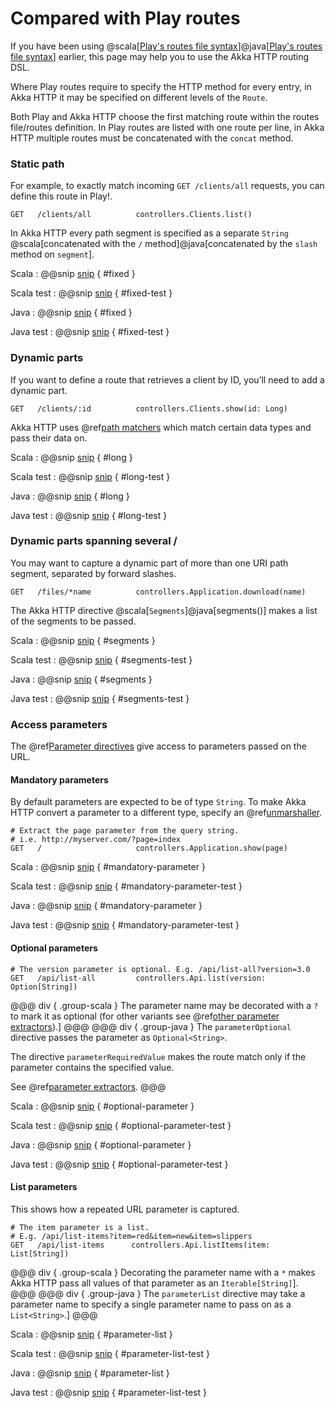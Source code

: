 # Compared with Play routes

If you have been using @scala[[Play's routes file syntax](https://www.playframework.com/documentation/2.8.x/ScalaRouting#The-routes-file-syntax)]@java[[Play's routes file syntax](https://www.playframework.com/documentation/2.8.x/JavaRouting#The-routes-file-syntax)] earlier, this page may help you to use the Akka HTTP routing DSL.

Where Play routes require to specify the HTTP method for every entry, in Akka HTTP it may be specified on different levels of the `Route`.

Both Play and Akka HTTP choose the first matching route within the routes file/routes definition. In Play routes are listed with one route per line, in Akka HTTP multiple routes must be concatenated with the `concat` method.

### Static path

For example, to exactly match incoming `GET /clients/all` requests, you can define this route in Play!.

```
GET   /clients/all          controllers.Clients.list()
```

In Akka HTTP every path segment is specified as a separate `String` @scala[concatenated with the `/` method]@java[concatenated by the `slash` method on `segment`].

Scala
:   @@snip [snip](/docs/src/test/scala/docs/http/scaladsl/server/PlayRoutesComparisonSpec.scala) { #fixed }

Scala test
:   @@snip [snip](/docs/src/test/scala/docs/http/scaladsl/server/PlayRoutesComparisonSpec.scala) { #fixed-test }

Java
:   @@snip [snip](/docs/src/test/java/docs/http/javadsl/server/testkit/PlayRoutesComparisonTest.java) { #fixed }

Java test
:   @@snip [snip](/docs/src/test/java/docs/http/javadsl/server/testkit/PlayRoutesComparisonTest.java) { #fixed-test }


### Dynamic parts

If you want to define a route that retrieves a client by ID, you’ll need to add a dynamic part.

```
GET   /clients/:id          controllers.Clients.show(id: Long)
```

Akka HTTP uses @ref[path matchers](path-matchers.md#basic-pathmatchers) which match certain data types and pass their data on.

Scala
:   @@snip [snip](/docs/src/test/scala/docs/http/scaladsl/server/PlayRoutesComparisonSpec.scala) { #long }

Scala test
:   @@snip [snip](/docs/src/test/scala/docs/http/scaladsl/server/PlayRoutesComparisonSpec.scala) { #long-test }

Java
:   @@snip [snip](/docs/src/test/java/docs/http/javadsl/server/testkit/PlayRoutesComparisonTest.java) { #long }

Java test
:   @@snip [snip](/docs/src/test/java/docs/http/javadsl/server/testkit/PlayRoutesComparisonTest.java) { #long-test }


### Dynamic parts spanning several /

You may want to capture a dynamic part of more than one URI path segment, separated by forward slashes.

```
GET   /files/*name          controllers.Application.download(name)
```

The Akka HTTP directive @scala[`Segments`]@java[segments()] makes a list of the segments to be passed.

Scala
:   @@snip [snip](/docs/src/test/scala/docs/http/scaladsl/server/PlayRoutesComparisonSpec.scala) { #segments }

Scala test
:   @@snip [snip](/docs/src/test/scala/docs/http/scaladsl/server/PlayRoutesComparisonSpec.scala) { #segments-test }

Java
:   @@snip [snip](/docs/src/test/java/docs/http/javadsl/server/testkit/PlayRoutesComparisonTest.java) { #segments }

Java test
:   @@snip [snip](/docs/src/test/java/docs/http/javadsl/server/testkit/PlayRoutesComparisonTest.java) { #segments-test }


### Access parameters

The @ref[Parameter directives](directives/parameter-directives/index.md) give access to parameters passed on the URL.

#### Mandatory parameters

By default parameters are expected to be of type `String`. To make Akka HTTP convert a parameter to a different type, specify an @ref[unmarshaller](directives/parameter-directives/parameters.md#deserialized-parameter).

```
# Extract the page parameter from the query string.
# i.e. http://myserver.com/?page=index
GET   /                     controllers.Application.show(page)
```

Scala
:   @@snip [snip](/docs/src/test/scala/docs/http/scaladsl/server/PlayRoutesComparisonSpec.scala) { #mandatory-parameter }

Scala test
:   @@snip [snip](/docs/src/test/scala/docs/http/scaladsl/server/PlayRoutesComparisonSpec.scala) { #mandatory-parameter-test }

Java
:   @@snip [snip](/docs/src/test/java/docs/http/javadsl/server/testkit/PlayRoutesComparisonTest.java) { #mandatory-parameter }

Java test
:   @@snip [snip](/docs/src/test/java/docs/http/javadsl/server/testkit/PlayRoutesComparisonTest.java) { #mandatory-parameter-test }


#### Optional parameters
```
# The version parameter is optional. E.g. /api/list-all?version=3.0
GET   /api/list-all         controllers.Api.list(version: Option[String])
```

@@@ div { .group-scala }
The parameter name may be decorated with a `?` to mark it as optional (for other variants see @ref[other parameter extractors](directives/parameter-directives/parameters.md#description)).]
@@@
@@@ div { .group-java }
The `parameterOptional` directive passes the parameter as `Optional<String>`. 

The directive `parameterRequiredValue` makes the route match only if the parameter contains the specified value.

See @ref[parameter extractors](directives/parameter-directives/parameters.md).
@@@

Scala
:   @@snip [snip](/docs/src/test/scala/docs/http/scaladsl/server/PlayRoutesComparisonSpec.scala) { #optional-parameter }

Scala test
:   @@snip [snip](/docs/src/test/scala/docs/http/scaladsl/server/PlayRoutesComparisonSpec.scala) { #optional-parameter-test }

Java
:   @@snip [snip](/docs/src/test/java/docs/http/javadsl/server/testkit/PlayRoutesComparisonTest.java) { #optional-parameter }

Java test
:   @@snip [snip](/docs/src/test/java/docs/http/javadsl/server/testkit/PlayRoutesComparisonTest.java) { #optional-parameter-test }


#### List parameters

This shows how a repeated URL parameter is captured.

```
# The item parameter is a list.
# E.g. /api/list-items?item=red&item=new&item=slippers
GET   /api/list-items      controllers.Api.listItems(item: List[String])
```

@@@ div { .group-scala }
Decorating the parameter name with a `*` makes Akka HTTP pass all values of that parameter as an `Iterable[String]`].
@@@
@@@ div { .group-java }
The `parameterList` directive may take a parameter name to specify a single parameter name to pass on as a `List<String>`.]
@@@

Scala
:   @@snip [snip](/docs/src/test/scala/docs/http/scaladsl/server/PlayRoutesComparisonSpec.scala) { #parameter-list }

Scala test
:   @@snip [snip](/docs/src/test/scala/docs/http/scaladsl/server/PlayRoutesComparisonSpec.scala) { #parameter-list-test }

Java
:   @@snip [snip](/docs/src/test/java/docs/http/javadsl/server/testkit/PlayRoutesComparisonTest.java) { #parameter-list }

Java test
:   @@snip [snip](/docs/src/test/java/docs/http/javadsl/server/testkit/PlayRoutesComparisonTest.java) { #parameter-list-test }
